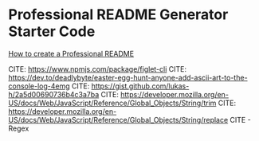 # Professional README Generator Starter Code

[How to create a Professional README](https://coding-boot-camp.github.io/full-stack/github/professional-readme-guide)

CITE: https://www.npmjs.com/package/figlet-cli
CITE: https://dev.to/deadlybyte/easter-egg-hunt-anyone-add-ascii-art-to-the-console-log-4emg
CITE: https://gist.github.com/lukas-h/2a5d00690736b4c3a7ba 
CITE: https://developer.mozilla.org/en-US/docs/Web/JavaScript/Reference/Global_Objects/String/trim
CITE: https://developer.mozilla.org/en-US/docs/Web/JavaScript/Reference/Global_Objects/String/replace 
CITE - Regex
